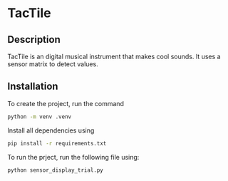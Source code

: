 # TacTile

## Description
TacTile is an digital musical instrument that makes cool sounds. It uses a sensor matrix to detect values.

## Installation
To create the project, run the command 
```bash
python -m venv .venv
```

Install all dependencies using

```bash
pip install -r requirements.txt
```

To run the prject, run the following file using:

```bash
python sensor_display_trial.py
```